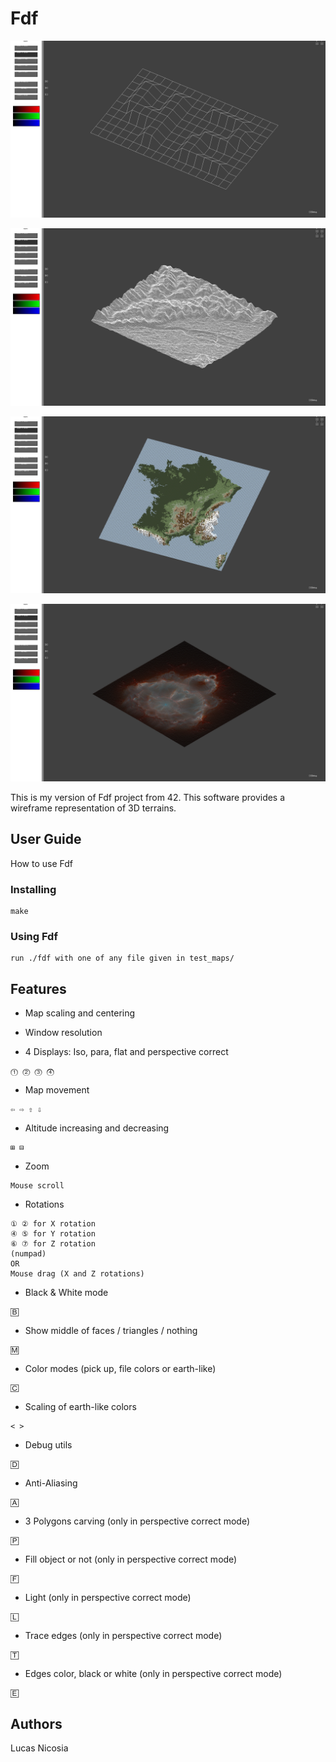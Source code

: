 # Fdf

![](docs/fdf1.png)

![](docs/fdf4.png)

![](docs/fdf2.png)

![](docs/fdf3.png)

This is my version of Fdf project from 42. This software provides a wireframe representation of 3D terrains.

## User Guide

How to use Fdf

### Installing

```
make
```

### Using Fdf

```
run ./fdf with one of any file given in test_maps/
```

## Features

* Map scaling and centering

* Window resolution

* 4 Displays: Iso, para, flat and perspective correct
```
⓵ ⓶ ⓷ ⓸
```

* Map movement
```
⇦ ⇨ ⇧ ⇩
```

* Altitude increasing and decreasing
```
⊞ ⊟
```

* Zoom
```
Mouse scroll
```

* Rotations
```
① ② for X rotation
④ ⑤ for Y rotation
⑥ ⑦ for Z rotation
(numpad)
OR
Mouse drag (X and Z rotations)
```

* Black & White mode
```
🄱
```

* Show middle of faces / triangles / nothing
```
🄼
```

* Color modes (pick up, file colors or earth-like)
```
🄲
```

* Scaling of earth-like colors
```
< >
```

* Debug utils
```
🄳
```

* Anti-Aliasing
```
🄰
```

* 3 Polygons carving (only in perspective correct mode)
```
🄿
```

* Fill object or not (only in perspective correct mode)
```
🄵
```

* Light (only in perspective correct mode)
```
🄻
```

* Trace edges (only in perspective correct mode)
```
🅃
```

* Edges color, black or white (only in perspective correct mode)
```
🄴
```

## Authors

Lucas Nicosia
